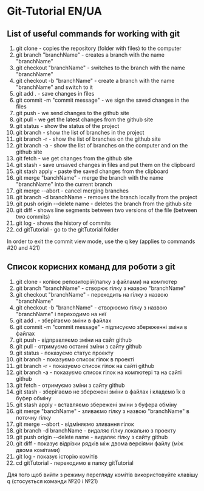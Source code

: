 # Git-Tutorial EN/UA

## List of useful commands for working with git

1. git clone - copies the repository (folder with files) to the computer
2. git branch "branchName" - creates a branch with the name "branchName"
3. git checkout "branchName" - switches to the branch with the name "branchName"
4. git checkout -b "branchName" - create a branch with the name "branchName" and switch to it
5. git add . - save changes in files
6. git commit -m "commit message" - we sign the saved changes in the files
7. git push - we send changes to the github site
8. git pull - we get the latest changes from the github site
9. git status - show the status of the project
10. git branch - show the list of branches in the project
11. git branch -r - show the list of branches on the github site
12. git branch -a - show the list of branches on the computer and on the github site
13. git fetch - we get changes from the github site
14. git stash - save unsaved changes in files and put them on the clipboard
15. git stash apply - paste the saved changes from the clipboard
16. git merge "banchName" - merge the branch with the name "branchName" into the current branch
17. git merge --abort - cancel merging branches
18. git branch -d branchName - removes the branch locally from the project
19. git push origin --delete name - deletes the branch from the github site
20. git diff - shows line segments between two versions of the file (between two commits)
21. git log - shows the history of commits
22. cd gitTutorial - go to the gitTutorial folder

In order to exit the commit view mode, use the q key (applies to commands #20 and #21)

## Список корисних команд для роботи з git

1. git clone - копіює репозиторій(папку з файлами) на компютер
2. git branch "branchName" - створює гілку з назвою "branchName"
3. git checkout "branchName" - переходить на гілку з назвою "branchName"
4. git checkout -b "branchName" - створюємо гілку з назвою "branchName" і переходимо на неї
5. git add . - зберігаємо зміни в файлах
6. git commit -m "commit message" - підписуємо збереженні зміни в файлах
7. git push - відправляємо зміни на сайт github
8. git pull - отримуємо останні зміни з сайту github
9. git status - показуємо статус проекту
10. git branch - показуємо список гілок в проекті
11. git branch -r - показуємо список гілок на сайті github
12. git branch -a - показуємо список гілок на компютері та на сайті github
13. git fetch - отримуємо зміни з сайту github
14. git stash - зберігаємо не збережені зміни в файлах і кладемо їх в буфер обміну
15. git stash apply - вставляємо збережені зміни з буфера обміну
16. git merge "banchName" - зливаємо гілку з назвою "branchName" в поточну гілку
17. git merge --abort - відміняємо зливання гілок
18. git branch -d branchName - видаляє гілку локально з проекту
19. git push origin --delete name - видаляє гілку з сайту github
20. git diff - показує відрізки рядків між двома версіями файлу (між двома комітами)
21. git log - показує історію комітів
22. cd gitTutorial - переходимо в папку gitTutorial

Для того щоб вийти з режиму перегляду комітів використовуйте клавішу q (стосується команди №20 і №21)
